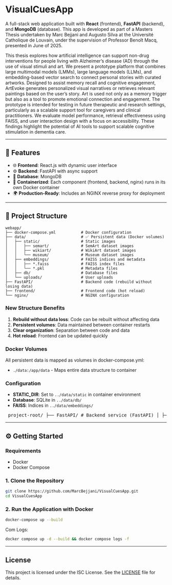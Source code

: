 # VisualCuesApp

A full-stack web application built with **React** (frontend), **FastAPI** (backend), and **MongoDB** (database). This app is developed as part of a Masters Thesis undertaken by Marc Bejjani and Augusto Silva at the Université Catholique de Louvain, under the supervision of Professor Benoît Macq, presented in June of 2025.

This thesis explores how artificial intelligence can support non-drug interventions for people living with Alzheimer’s disease (AD) through the use of visual stimuli and art. We present a prototype platform that combines large multimodal models (LMMs), large language models (LLMs), and embedding-based vector search to connect personal stories with curated artworks. Designed to assist memory recall and cognitive engagement, ArtEvoke generates personalized visual narratives or retrieves relevant paintings based on the user’s story. Art is used not only as a memory trigger but also as a tool to promote emotional connection and engagement. The prototype is intended for testing in future therapeutic and research settings, particularly as a scalable support tool for caregivers and clinical practitioners. We evaluate model performance, retrieval effectiveness using FAISS, and user interaction design with a focus on accessibility. These findings highlight the potential of AI tools to support scalable cognitive stimulation in dementia care.

---

## 🚀 Features

- 🌐 **Frontend**: React.js with dynamic user interface
- ⚙️ **Backend**: FastAPI with async support
- 💾 **Database**: MongoDB
- 🐳 **Containerized**: Each component (frontend, backend, nginx) runs in its own Docker container
- 🌍 **Production-Ready**: Includes an NGINX reverse proxy for deployment

---

## 📁 Project Structure

```
webapp/
├── docker-compose.yml           # Docker configuration
├── data/                        # ✅ Persistent data (Docker volumes)
│   ├── static/                  # Static images
│   │   ├── semart/              # SemArt dataset images
│   │   ├── wikiart/             # WikiArt dataset images
│   │   └── museum/              # Museum dataset images
│   ├── embeddings/              # FAISS indices and metadata
│   │   ├── *.faiss              # FAISS index files
│   │   └── *.pkl                # Metadata files
│   ├── db/                      # Database files
│   └── uploads/                 # User uploads
├── FastAPI/                     # Backend code (rebuild without losing data)
├── frontend/                    # Frontend code (hot reload)
└── nginx/                       # NGINX configuration
```

### New Structure Benefits

1. **Rebuild without data loss**: Code can be rebuilt without affecting data
2. **Persistent volumes**: Data maintained between container restarts
3. **Clear organization**: Separation between code and data
4. **Hot reload**: Frontend can be updated quickly

### Docker Volumes

All persistent data is mapped as volumes in docker-compose.yml:
- `./data:/app/data` - Maps entire data structure to container

### Configuration

- **STATIC_DIR**: Set to `../data/static` in container environment
- **Database**: SQLite in `../data/db/`
- **FAISS**: Indices in `../data/embeddings/`

<pre> project-root/ ├── FastAPI/ # Backend service (FastAPI) │ ├── main.py # Entry point for the FastAPI app │ └── new_venv/ # Python virtual environment ├── frontend/ # Frontend service (React) │ ├── src/ # React source files │ └── package.json # Frontend dependencies and scripts ├── nginx/ # NGINX config for production deployment │ └── default.conf # NGINX site configuration ├── docker-compose.yml # Orchestrates frontend, backend, and nginx containers ├── LICENSE # Project license (ISC) ├── README.md # Project documentation ├── package.json # Root-level scripts and config (e.g. for concurrently) </pre>

---

## ⚙️ Getting Started

### Requirements
- Docker
- Docker Compose

### 1. Clone the Repository

```bash
git clone https://github.com/MarcBejjani/VisualCuesApp.git
cd VisualCuesApp
```

### 2. Run the Application with Docker

```bash
docker-compose up --build
```

Com Logs:

```bash
docker compose up -d --build && docker compose logs -f
```
---

## License

This project is licensed under the ISC License. See the [LICENSE](./LICENSE) file for details.



